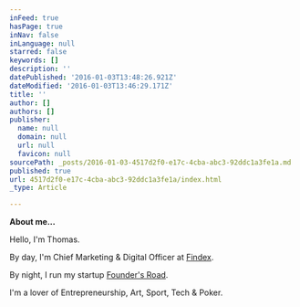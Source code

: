 ```yaml
---
inFeed: true
hasPage: true
inNav: false
inLanguage: null
starred: false
keywords: []
description: ''
datePublished: '2016-01-03T13:48:26.921Z'
dateModified: '2016-01-03T13:46:29.171Z'
title: ''
author: []
authors: []
publisher:
  name: null
  domain: null
  url: null
  favicon: null
sourcePath: _posts/2016-01-03-4517d2f0-e17c-4cba-abc3-92ddc1a3fe1a.md
published: true
url: 4517d2f0-e17c-4cba-abc3-92ddc1a3fe1a/index.html
_type: Article

---
```

**About me...**

Hello, I'm Thomas.

By day, I'm Chief Marketing & Digital Officer at [Findex][0].

By night, I run my startup [Founder's Road][1].

I'm a lover of Entrepreneurship, Art, Sport, Tech & Poker.

[0]: www.findex.com.au
[1]: www.foundersroad.com